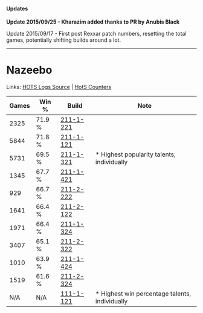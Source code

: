 #### Updates
**Update 2015/09/25 - Kharazim added thanks to PR by Anubis Black**

Update 2015/09/17 - First post Rexxar patch numbers, resetting the total games, potentially shifting builds around a lot.

***

# Nazeebo

Links: [HOTS Logs Source](https://www.hotslogs.com/Sitewide/HeroDetails?Hero=Nazeebo) | [HotS Counters](http://hotscounters.com/#/hero/Nazeebo)

Games  | Win %  | Build     | Note
-----  | -----  | -----     | ----
2325   | 71.9 % | [211-1-221](http://www.heroesfire.com/hots/talent-calculator/nazeebo#kCrr) | 
5844   | 71.8 % | [211-1-121](http://www.heroesfire.com/hots/talent-calculator/nazeebo#kCqH) | 
5731   | 69.5 % | [211-1-321](http://www.heroesfire.com/hots/talent-calculator/nazeebo#kCtP) | * Highest popularity talents, individually
1345   | 67.7 % | [211-1-421](http://www.heroesfire.com/hots/talent-calculator/nazeebo#kCuz) | 
929    | 66.7 % | [211-2-222](http://www.heroesfire.com/hots/talent-calculator/nazeebo#kD5U) | 
1641   | 66.4 % | [211-2-122](http://www.heroesfire.com/hots/talent-calculator/nazeebo#kD3w) | 
1971   | 66.4 % | [211-1-324](http://www.heroesfire.com/hots/talent-calculator/nazeebo#kCtS) | 
3407   | 65.1 % | [211-2-322](http://www.heroesfire.com/hots/talent-calculator/nazeebo#kD72) | 
1010   | 63.9 % | [211-1-424](http://www.heroesfire.com/hots/talent-calculator/nazeebo#kCv0) | 
1519   | 61.6 % | [211-2-324](http://www.heroesfire.com/hots/talent-calculator/nazeebo#kD74) | 
N/A    | N/A    | [111-1-121](http://www.heroesfire.com/hots/talent-calculator/nazeebo#gOhH) | * Highest win percentage talents, individually
